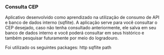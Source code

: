 ### Consulta CEP

Aplicativo desenvolvido como aprendizado na utilização de consumo de API e banco de dados interno (sqflite).
A aplicação serve para você consultar o CEP desejado, caso não tenha consultado anteriormente, ele salva em seu banco de dados interno e você poderá consultar em seus histórico e também pesquisar futuramente por meio do logradouro.

Foi utilizado os seguintes packages:
http
sqflite
path
